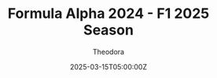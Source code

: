 ---
title: "Formula Alpha 2024 - F1 2025 Season"
meta_title: ""
description: "VRC Formula Alpha 2024 (vrc_formula_alpha_2024) by VRC"
date: 2025-03-15T05:00:00Z
thumb: zMjgOkl
mainimage: rlu88UF
categories: ["Car"]
author: "Theodora"
tags: ["Formula", "VRC", "F1", "2025", "R2R", "Formula 1"]
draft: false
link: https://mods.to/9kza683bc934ecd8a
zipsize: "1.15 GB"
manu: vrc
country: France
year: 2024
engine: 3.0L Flat-6
class: Formula
drivetrain: RWD
power: 1000 hp
torque: 577
speed: 355
gb: 8-speed
accel: "2.6 second"
mass: 722
creator: VRC
creatorfull: Virtual Racing Cars
version: "1.2"
csp: "0.2.6"
carname: "Formula Alpha 2024"
folder: "vrc_formula_alpha_2024"
livery: "Included"
r2r: 1
host: sharemods
cargallery: ["ndarz6u","DKF2o7v", "uLzB5bt"]
---